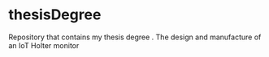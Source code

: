 # thesisDegree
Repository that contains my thesis degree . The design and manufacture of an IoT Holter monitor
